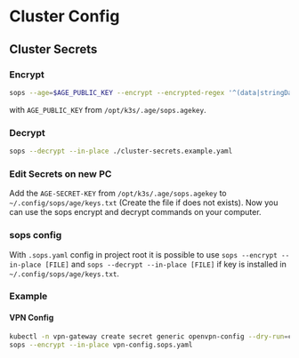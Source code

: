 # Cluster Config

## Cluster Secrets

### Encrypt

```bash
sops --age=$AGE_PUBLIC_KEY --encrypt --encrypted-regex '^(data|stringData)$' --in-place ./cluster-secrets.example.yaml
```

with `AGE_PUBLIC_KEY` from `/opt/k3s/.age/sops.agekey`.

### Decrypt

```bash
sops --decrypt --in-place ./cluster-secrets.example.yaml
```

### Edit Secrets on new PC

Add the `AGE-SECRET-KEY` from `/opt/k3s/.age/sops.agekey` to `~/.config/sops/age/keys.txt` (Create the file if does not exists). Now you can use the sops encrypt and decrypt commands on your computer.

### sops config

With `.sops.yaml` config in project root it is possible to use `sops --encrypt --in-place [FILE]` and `sops --decrypt --in-place [FILE]` if key is installed in `~/.config/sops/age/keys.txt`.

### Example

#### VPN Config

```bash
kubectl -n vpn-gateway create secret generic openvpn-config --dry-run=client --from-file=vpnConfigfile=./INPUT_FILENAME.ovpn -o yaml > vpn-config.sops.yaml
sops --encrypt --in-place vpn-config.sops.yaml
```
